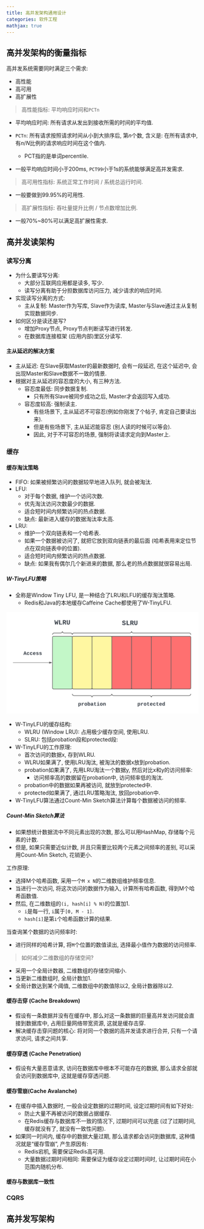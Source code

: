 ```yaml
---
title: 高并发架构通用设计
categories: 软件工程
mathjax: true
---
```


## 高并发架构的衡量指标

高并发系统需要同时满足三个需求:

* 高性能
* 高可用
* 高扩展性

> 高性能指标: 平均响应时间和`PCTn`

* 平均响应时间: 所有请求从发出到接收所需的时间的平均值.
* `PCTn`: 所有请求按照请求时间从小到大排序后, 第$n$个数, 含义是: 在所有请求中, 有$n / N$比例的请求响应时间在这个值内.
  * PCT指的是单词percentile.

* 一般平均响应时间小于200ms, `PCT99`小于1s的系统能够满足高并发需求.



> 高可用性指标: 系统正常工作时间 / 系统总运行时间.

* 一般要做到99.95%的可用性.



> 高扩展性指标: 吞吐量提升比例 / 节点数增加比例.

* 一般70%~80%可以满足高扩展性需求.

## 高并发读架构



### 读写分离

* 为什么要读写分离:
  * 大部分互联网应用都是读多, 写少.
  * 读写分离有助于分担数据库访问压力, 减少请求的响应时间.
* 实现读写分离的方式:
  * 主从复制: Master作为写库, Slave作为读库, Master与Slave通过主从复制实现数据同步.
* 如何区分是读还是写?
  * 增加Proxy节点, Proxy节点判断读写进行转发.
  * 在数据库连接框架 (应用内部)里区分读写.



#### 主从延迟的解决方案

* 主从延迟: 在Slave获取Master的最新数据时, 会有一段延迟, 在这个延迟中, 会出现Master和Slave数据不一致的情景.
* 根据对主从延迟的容忍度的大小, 有三种方法.
  * 容忍度最低: 同步数据复制.
    * 只有所有Slave被同步成功之后, Master才会返回写入成功.
  * 容忍度较高: 强制读主.
    * 有些场景下, 主从延迟不可容忍(例如你刚发了个帖子, 肯定自己要读出来).
    * 但是有些场景下, 主从延迟能容忍 (别人读的时候可以等会).
    * 因此, 对于不可容忍的场景, 强制将读请求定向到Master上.

### 缓存

#### 缓存淘汰策略

* FIFO: 如果被频繁访问的数据较早地进入队列, 就会被淘汰.
* LFU:
  * 对于每个数据, 维护一个访问次数.
  * 优先淘汰访问次数最少的数据.
  * 适合短时间内频繁访问的热点数据.
  * 缺点: 最新进入缓存的数据淘汰率太高.
* LRU:
  * 维护一个双向链表和一个哈希表.
  * 如果一个数据被访问了, 就把它放到双向链表的最后面 (哈希表用来定位节点在双向链表中的位置).
  * 适合短时间内频繁访问的热点数据.
  * 缺点: 如果我有偶尔几个新进来的数据, 那么老的热点数据就很容易出局.



##### W-TinyLFU策略

* 全称是Window Tiny LFU, 是一种结合了LRU和LFU的缓存淘汰策略.
  * Redis和Java的本地缓存Caffeine Cache都使用了W-TinyLFU.

<img src="./concurrent_arch/wtinylru.png" alt="W-TinyLFU算法示意图" style="zoom:60%;" />

* W-TinyLFU的缓存结构:
  * WLRU (Window LRU): 占用极少缓存空间, 使用LRU.
  * SLRU: 包括probation段和protected段:
* W-TinyLFU的工作原理:
  * 首次访问的数据x, 存到WLRU.
  * WLRU如果满了, 使用LRU淘汰, 被淘汰的数据x放到probation.
  * probation如果满了, 先用LRU淘汰一个数据y, 然后对比x和y的访问频率:
    * 访问频率高的数据留在probation中, 访问频率低的淘汰.
  * probation中的数据如果再被访问, 就放到protected中.
  * protected如果满了, 通过LRU策略淘汰, 放回probation中.
* W-TinyLFU算法通过Count-Min Sketch算法计算每个数据被访问的频率.



##### Count-Min Sketch算法

* 如果想统计数据流中不同元素出现的次数, 那么可以用HashMap, 存储每个元素的计数.
* 但是, 如果只需要近似计数, 并且只需要比较两个元素之间频率的差别, 可以采用Count-Min Sketch, 花销更小.

工作原理:

* 选择M个哈希函数, 采用一个`M x N`的二维数组维护频率信息.
* 当进行一次访问, 将这次访问的数据作为输入, 计算所有哈希函数, 得到M个哈希函数值.
* 然后, 在二维数组的`(i, hash[i] % N)`的位置加1.
  * `i`是每一行, `i`属于`[0, M - 1]`.
  * `hash[i]`是第`i`个哈希函数计算的结果.

当查询某个数据的访问频率时:

* 进行同样的哈希计算, 将`M`个位置的数值读出, 选择最小值作为数据的访问频率.



> 如何减少二维数组的存储空间?

* 采用一个全局计数器, 二维数组的存储空间缩小.
* 当更新二维数组时, 全局计数加1.
* 全局计数达到某个阈值, 二维数组中的数值除以2, 全局计数器除以2.



#### 缓存击穿 (Cache Breakdown)

* 假设有一条数据并没有在缓存中, 那么对这一条数据的巨量高并发访问就会直接到数据库中, 占用巨量网络带宽资源, 这就是缓存击穿.
* 解决缓存击穿问题的核心: 将对同一个数据的高并发请求进行合并, 只有一个请求访问, 请求之间共享.



#### 缓存穿透 (Cache Penetration)

* 假设有大量恶意请求, 访问在数据库中根本不可能存在的数据, 那么请求全部就会访问到数据库中, 这就是缓存穿透问题.



#### 缓存雪崩(Cache Avalanche)

* 在缓存中插入数据时, 一般会设定数据的过期时间, 设定过期时间有如下好处:
  * 防止大量不再被访问的数据占据缓存.
  * 在Redis缓存与数据库不一致的情况下, 过期时间可以兜底 (过了过期时间, 缓存就没有了, 就没有一致性问题).
* 如果同一时间内, 缓存中的数据大量过期, 那么请求都会访问到数据库, 这种情况就是“缓存雪崩”, 产生原因有:
  * Redis宕机, 需要保证Redis高可用.
  * 大量数据过期时间相同: 需要保证为缓存设定过期时间时, 让过期时间在小范围内随机分布.



#### 缓存与数据库一致性



### CQRS



## 高并发写架构

